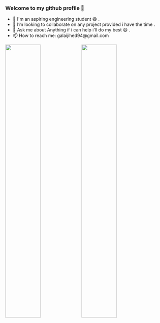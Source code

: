 ### Welcome to my github profile 👋
<ul>
<li>🔭 I'm an aspiring engineering student  😄 .</li>
<li>👯 I’m looking to collaborate on any project provided i have the time .</li>
<li>💬 Ask me about Anything if i can help i'll do my best 😄 .</li>
<li>📫 How to reach me: galaijihed94@gmail.com</li>
</ul>

 <img align="left" width="47%" src="https://github-readme-stats.vercel.app/api?username=galaijihed&show_icons=true&theme=radical"/>
<img align="left" width="47%" src="https://github-readme-stats.vercel.app/api/top-langs/?username=galaijihed&show_icons=true&theme=radical"/>


